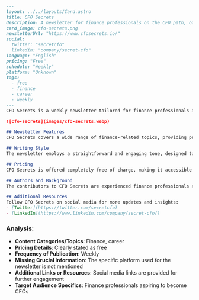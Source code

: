 ```markdown
---
layout: ../../layouts/Card.astro
title: CFO Secrets
description: A newsletter for finance professionals on the CFO path, offering insights across various industries.
card_image: cfo-secrets.png
newsletterUrl: "https://www.cfosecrets.io/"
social:
  twitter: "secretcfo"
  linkedin: "company/secret-cfo"
language: "English"
pricing: "Free"
schedule: "Weekly"
platform: "Unknown"
tags:
  - free
  - finance
  - career
  - weekly
---
CFO Secrets is a weekly newsletter tailored for finance professionals aspiring to reach the Chief Financial Officer position. With a subscriber base exceeding 10,000, the newsletter delivers valuable insights and knowledge applicable across all industries.

![cfo-secrets](images/cfo-secrets.webp)

## Newsletter Features
CFO Secrets covers a wide range of finance-related topics, providing professionals on the CFO path with the latest industry trends, strategies, and advice necessary to excel in their careers. Each issue delves into practical insights and experiences shared by seasoned financial experts.

## Writing Style
The newsletter employs a straightforward and engaging tone, designed to resonate with finance professionals. The content is easy to digest, making complex financial concepts accessible to readers with varying levels of expertise.

## Pricing
CFO Secrets is offered completely free of charge, making it accessible to anyone interested in enhancing their finance knowledge and progressing toward a CFO role.

## Authors and Background
The contributors to CFO Secrets are experienced finance professionals and industry thought leaders who bring their expertise and insights to each edition. Their backgrounds ensure the delivered content is reliable and well-researched.

## Additional Resources
Follow CFO Secrets on social media for more updates and insights:
- [Twitter](https://twitter.com/secretcfo)
- [LinkedIn](https://www.linkedin.com/company/secret-cfo/)
```

### Analysis:
- **Content Categories/Topics**: Finance, career
- **Pricing Details**: Clearly stated as free
- **Frequency of Publication**: Weekly
- **Missing Crucial Information**: The specific platform used for the newsletter is not mentioned
- **Additional Links or Resources**: Social media links are provided for further engagement
- **Target Audience Specifics**: Finance professionals aspiring to become CFOs
